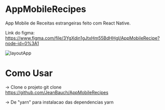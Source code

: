 # AppMobileRecipes
App Mobile de Receitas estrangeiras feito com React Native.

Link do figma: https://www.figma.com/file/3YgXdin1gJtxHm55BdHHgI/AppMobileRecipe?node-id=0%3A1

![layoutApp](https://user-images.githubusercontent.com/61170558/112709448-8441a580-8e98-11eb-95ce-d4830847644e.PNG)

# Como Usar
-> Clone o projeto
git clone https://github.com/JeanBauch/AppMobileRecipes

-> De "yarn" para instalacao das dependencias
yarn

